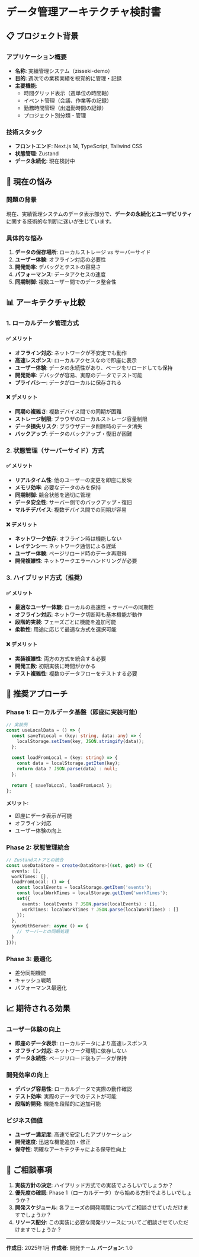 # データ管理アーキテクチャ検討書

## 📋 プロジェクト背景

### アプリケーション概要
- **名称**: 実績管理システム（zisseki-demo）
- **目的**: 週次での業務実績を視覚的に管理・記録
- **主要機能**: 
  - 時間グリッド表示（週単位の時間軸）
  - イベント管理（会議、作業等の記録）
  - 勤務時間管理（出退勤時間の記録）
  - プロジェクト別分類・管理

### 技術スタック
- **フロントエンド**: Next.js 14, TypeScript, Tailwind CSS
- **状態管理**: Zustand
- **データ永続化**: 現在検討中

## 🤔 現在の悩み

### 問題の背景
現在、実績管理システムのデータ表示部分で、**データの永続化とユーザビリティ**に関する技術的な判断に迷いが生じています。

### 具体的な悩み
1. **データの保存場所**: ローカルストレージ vs サーバーサイド
2. **ユーザー体験**: オフライン対応の必要性
3. **開発効率**: デバッグとテストの容易さ
4. **パフォーマンス**: データアクセスの速度
5. **同期制御**: 複数ユーザー間でのデータ整合性

## 📊 アーキテクチャ比較

### 1. ローカルデータ管理方式

#### ✅ メリット
- **オフライン対応**: ネットワークが不安定でも動作
- **高速レスポンス**: ローカルアクセスなので即座に表示
- **ユーザー体験**: データの永続性があり、ページをリロードしても保持
- **開発効率**: デバッグが容易、実際のデータでテスト可能
- **プライバシー**: データがローカルに保存される

#### ❌ デメリット
- **同期の複雑さ**: 複数デバイス間での同期が困難
- **ストレージ制限**: ブラウザのローカルストレージ容量制限
- **データ損失リスク**: ブラウザデータ削除時のデータ消失
- **バックアップ**: データのバックアップ・復旧が困難

### 2. 状態管理（サーバーサイド）方式

#### ✅ メリット
- **リアルタイム性**: 他のユーザーの変更を即座に反映
- **メモリ効率**: 必要なデータのみを保持
- **同期制御**: 競合状態を適切に管理
- **データ安全性**: サーバー側でのバックアップ・復旧
- **マルチデバイス**: 複数デバイス間での同期が容易

#### ❌ デメリット
- **ネットワーク依存**: オフライン時は機能しない
- **レイテンシー**: ネットワーク通信による遅延
- **ユーザー体験**: ページリロード時のデータ再取得
- **開発複雑性**: ネットワークエラーハンドリングが必要

### 3. ハイブリッド方式（推奨）

#### ✅ メリット
- **最適なユーザー体験**: ローカルの高速性 + サーバーの同期性
- **オフライン対応**: ネットワーク切断時も基本機能が動作
- **段階的実装**: フェーズごとに機能を追加可能
- **柔軟性**: 用途に応じて最適な方式を選択可能

#### ❌ デメリット
- **実装複雑性**: 両方の方式を統合する必要
- **開発工数**: 初期実装に時間がかかる
- **テスト複雑性**: 複数のデータフローをテストする必要

## 🎯 推奨アプローチ

### Phase 1: ローカルデータ基盤（即座に実装可能）
```typescript
// 実装例
const useLocalData = () => {
  const saveToLocal = (key: string, data: any) => {
    localStorage.setItem(key, JSON.stringify(data));
  };
  
  const loadFromLocal = (key: string) => {
    const data = localStorage.getItem(key);
    return data ? JSON.parse(data) : null;
  };
  
  return { saveToLocal, loadFromLocal };
};
```

**メリット**:
- 即座にデータ表示が可能
- オフライン対応
- ユーザー体験の向上

### Phase 2: 状態管理統合
```typescript
// Zustandストアとの統合
const useDataStore = create<DataStore>((set, get) => ({
  events: [],
  workTimes: [],
  loadFromLocal: () => {
    const localEvents = localStorage.getItem('events');
    const localWorkTimes = localStorage.getItem('workTimes');
    set({
      events: localEvents ? JSON.parse(localEvents) : [],
      workTimes: localWorkTimes ? JSON.parse(localWorkTimes) : []
    });
  },
  syncWithServer: async () => {
    // サーバーとの同期処理
  }
}));
```

### Phase 3: 最適化
- 差分同期機能
- キャッシュ戦略
- パフォーマンス最適化

## 📈 期待される効果

### ユーザー体験の向上
- **即座のデータ表示**: ローカルデータにより高速レスポンス
- **オフライン対応**: ネットワーク環境に依存しない
- **データ永続性**: ページリロード後もデータが保持

### 開発効率の向上
- **デバッグ容易性**: ローカルデータで実際の動作確認
- **テスト効率**: 実際のデータでのテストが可能
- **段階的開発**: 機能を段階的に追加可能

### ビジネス価値
- **ユーザー満足度**: 高速で安定したアプリケーション
- **開発速度**: 迅速な機能追加・修正
- **保守性**: 明確なアーキテクチャによる保守性向上

## 🤝 ご相談事項

1. **実装方針の決定**: ハイブリッド方式での実装でよろしいでしょうか？
2. **優先度の確認**: Phase 1（ローカルデータ）から始める方針でよろしいでしょうか？
3. **開発スケジュール**: 各フェーズの開発期間についてご相談させていただけますでしょうか？
4. **リソース配分**: この実装に必要な開発リソースについてご相談させていただけますでしょうか？

---

**作成日**: 2025年1月
**作成者**: 開発チーム
**バージョン**: 1.0 